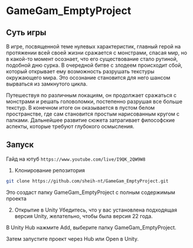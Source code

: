 # GameGam_EmptyProject

## Суть игры
В игре, посвященной теме нулевых характеристик, главный герой на протяжении всей своей жизни сражается с монстрами, спасая мир, но в какой-то момент осознает, что его существование стало рутиной, подобной дню сурка. В очередной битве с злодеем происходит сбой, который открывает ему возможность разрушать текстуры окружающего мира. Это осознание становится для него шансом вырваться из замкнутого цикла. 

Путешествуя по различным локациям, он продолжает сражаться с монстрами и решать головоломки, постепенно разрушая все больше текстур. В конечном итоге он оказывается в пустом белом пространстве, где сам становится простым нарисованным кругом с палками. Дальнейшее развитие сюжета затрагивает философские аспекты, которые требуют глубокого осмысления.

## Запуск
Гайд на ютуб `https://www.youtube.com/live/I9QK_2QW9W8`

1. Клонирование репозитория

```bash
git clone https://github.com/sheih-nt/GameGam_EmptyProject.git
```
Это создаст папку GameGam_EmptyProject с полным содержимым проекта 


2. Открытие в Unity
Убедитесь, что у вас установлена подходящая версия Unity, желательно, чтобы была версия 22 года.

В Unity Hub нажмите Add, выберите папку GameGam_EmptyProject.

Затем запустите проект через Hub или Open в Unity.
